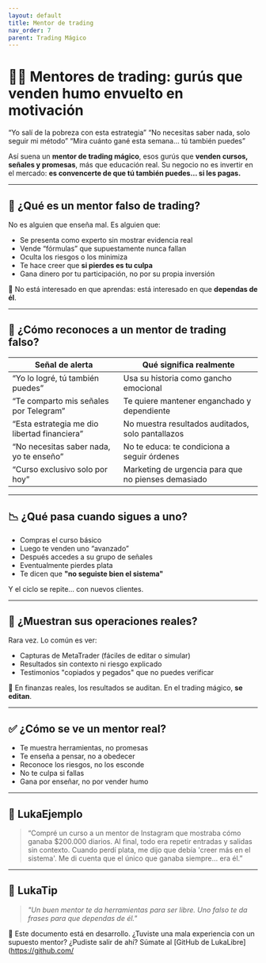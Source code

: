 ```yaml
---
layout: default
title: Mentor de trading
nav_order: 7
parent: Trading Mágico
---
```


# 👨‍🏫 Mentores de trading: gurús que venden humo envuelto en motivación

“Yo salí de la pobreza con esta estrategia”
“No necesitas saber nada, solo seguir mi método”
“Mira cuánto gané esta semana… tú también puedes”

Así suena un **mentor de trading mágico**, esos gurús que **venden cursos, señales y promesas**, más que educación real.
Su negocio no es invertir en el mercado: **es convencerte de que tú también puedes… si les pagas.**

---

## 🧠 ¿Qué es un mentor falso de trading?

No es alguien que enseña mal.
Es alguien que:

- Se presenta como experto sin mostrar evidencia real
- Vende “fórmulas” que supuestamente nunca fallan
- Oculta los riesgos o los minimiza
- Te hace creer que **si pierdes es tu culpa**
- Gana dinero por tu participación, no por su propia inversión

📌 No está interesado en que aprendas: está interesado en que **dependas de él**.

---

## 🎯 ¿Cómo reconoces a un mentor de trading falso?

| Señal de alerta                                | Qué significa realmente                              |
|------------------------------------------------|-------------------------------------------------------|
| “Yo lo logré, tú también puedes”               | Usa su historia como gancho emocional                |
| “Te comparto mis señales por Telegram”         | Te quiere mantener enganchado y dependiente          |
| “Esta estrategia me dio libertad financiera”   | No muestra resultados auditados, solo pantallazos    |
| “No necesitas saber nada, yo te enseño”        | No te educa: te condiciona a seguir órdenes          |
| “Curso exclusivo solo por hoy”                 | Marketing de urgencia para que no pienses demasiado  |

---

## 📉 ¿Qué pasa cuando sigues a uno?

- Compras el curso básico
- Luego te venden uno “avanzado”
- Después accedes a su grupo de señales
- Eventualmente pierdes plata
- Te dicen que **"no seguiste bien el sistema"**

Y el ciclo se repite… con nuevos clientes.

---

## 🧾 ¿Muestran sus operaciones reales?

Rara vez.
Lo común es ver:

- Capturas de MetaTrader (fáciles de editar o simular)
- Resultados sin contexto ni riesgo explicado
- Testimonios "copiados y pegados" que no puedes verificar

📌 En finanzas reales, los resultados se auditan. En el trading mágico, **se editan**.

---

## ✅ ¿Cómo se ve un mentor real?

- Te muestra herramientas, no promesas
- Te enseña a pensar, no a obedecer
- Reconoce los riesgos, no los esconde
- No te culpa si fallas
- Gana por enseñar, no por vender humo

---

## 💬 LukaEjemplo

> “Compré un curso a un mentor de Instagram que mostraba cómo ganaba $200.000 diarios.
> Al final, todo era repetir entradas y salidas sin contexto.
> Cuando perdí plata, me dijo que debía 'creer más en el sistema'.
> Me di cuenta que el único que ganaba siempre… era él.”

---

## 🧠 LukaTip

> *"Un buen mentor te da herramientas para ser libre. Uno falso te da frases para que dependas de él."*

📌 Este documento está en desarrollo.
¿Tuviste una mala experiencia con un supuesto mentor? ¿Pudiste salir de ahí? Súmate al [GitHub de LukaLibre](https://github.com/

